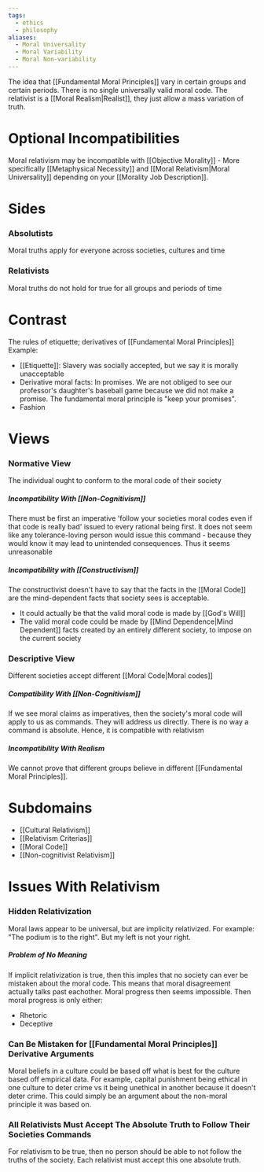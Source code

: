 ```yaml
---
tags:
  - ethics
  - philosophy
aliases:
  - Moral Universality
  - Moral Variability
  - Moral Non-variability
---
```

The idea that [[Fundamental Moral Principles]] vary in certain groups and certain periods.
There is no single universally valid moral code.
The relativist is a [[Moral Realism|Realist]], they just allow a mass variation of truth.
# Optional Incompatibilities
Moral relativism may be incompatible with [[Objective Morality]] - More specifically [[Metaphysical Necessity]] and [[Moral Relativism|Moral Universality]] depending on your [[Morality Job Description]].
# Sides
### Absolutists
Moral truths apply for everyone across societies, cultures and time
### Relativists
Moral truths do not hold for true for all groups and periods of time
# Contrast
The rules of etiquette; derivatives of [[Fundamental Moral Principles]]
Example:
- [[Etiquette]]: Slavery was socially accepted, but we say it is morally unacceptable
- Derivative moral facts: In promises. We are not obliged to see our professor's daughter's baseball game because we did not make a promise. The fundamental moral principle is "keep your promises".
- Fashion
# Views
### Normative View
The individual ought to conform to the moral code of their society
##### Incompatibility With [[Non-Cognitivism]]
There must be first an imperative 'follow your societies moral codes even if that code is really bad' issued to every rational being first.
It does not seem like any tolerance-loving person would issue this command - because they would know it may lead to unintended consequences.
Thus it seems unreasonable
##### Incompatibility with [[Constructivism]]
The constructivist doesn't have to say that the facts in the [[Moral Code]] are the mind-dependent facts that society sees is acceptable.
- It could actually be that the valid moral code is made by [[God's Will]]
- The valid moral code could be made by [[Mind Dependence|Mind Dependent]] facts created by an entirely different society, to impose on the current society
### Descriptive View
Different societies accept different [[Moral Code|Moral codes]]
##### Compatibility With [[Non-Cognitivism]]
If we see moral claims as imperatives, then the society's moral code will apply to us as commands. They will address us directly.
There is no way a command is absolute. Hence, it is compatible with relativism
##### Incompatibility With Realism
We cannot prove that different groups believe in different [[Fundamental Moral Principles]].
# Subdomains
- [[Cultural Relativism]]
- [[Relativism Criterias]]
- [[Moral Code]]
- [[Non-cognitivist Relativism]]
# Issues With Relativism
### Hidden Relativization
Moral laws appear to be universal, but are implicity relativized.
For example: "The podium is to the right". But my left is not your right.
##### Problem of No Meaning
If implicit relativization is true, then this imples that no society can ever be mistaken about the moral code. This means that moral disagreement actually talks past eachother. Moral progress then seems impossible.
Then moral progress is only either:
- Rhetoric
- Deceptive
### Can Be Mistaken for [[Fundamental Moral Principles]] Derivative Arguments
Moral beliefs in a culture could be based off what is best for the culture based off empirical data.
For example, capital punishment being ethical in one culture to deter crime vs it being unethical in another because it doesn't deter crime.
This could simply be an argument about the non-moral principle it was based on.

### All Relativists Must Accept The Absolute Truth to Follow Their Societies Commands
For relativism to be true, then no person should be able to not follow the truths of the society.
Each relativist must accept this one absolute truth.